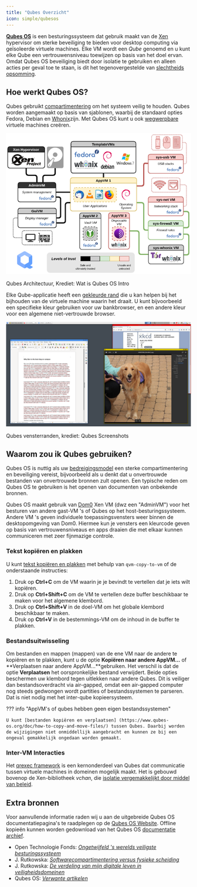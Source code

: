 ```yaml
---
title: "Qubes Overzicht"
icon: simple/qubesos
---
```


[**Qubes OS**](../desktop.md#qubes-os) is een besturingssysteem dat gebruik maakt van de [Xen](https://en.wikipedia.org/wiki/Xen) hypervisor om sterke beveiliging te bieden voor desktop computing via geïsoleerde virtuele machines. Elke VM wordt een *Qube* genoemd en u kunt elke Qube een vertrouwensniveau toewijzen op basis van het doel ervan. Omdat Qubes OS beveiliging biedt door isolatie te gebruiken en alleen acties per geval toe te staan, is dit het tegenovergestelde van [slechtheids opsomming](https://www.ranum.com/security/computer_security/editorials/dumb/).

## Hoe werkt Qubes OS?

Qubes gebruikt [compartimentering](https://www.qubes-os.org/intro/) om het systeem veilig te houden. Qubes worden aangemaakt op basis van sjablonen, waarbij de standaard opties Fedora, Debian en [Whonix](../desktop.md#whonix)zijn. Met Qubes OS kunt u ook [wegwerpbare](https://www.qubes-os.org/doc/how-to-use-disposables/) virtuele machines creëren.

![Qubes architectuur](../assets/img/qubes/qubes-trust-level-architecture.png)
<figcaption>Qubes Architectuur, Krediet: Wat is Qubes OS Intro</figcaption>

Elke Qube-applicatie heeft een [gekleurde rand](https://www.qubes-os.org/screenshots/) die u kan helpen bij het bijhouden van de virtuele machine waarin het draait. U kunt bijvoorbeeld een specifieke kleur gebruiken voor uw bankbrowser, en een andere kleur voor een algemene niet-vertrouwde browser.

![Gekleurde rand](../assets/img/qubes/r4.0-xfce-three-domains-at-work.png)
<figcaption>Qubes vensterranden, krediet: Qubes Screenshots</figcaption>

## Waarom zou ik Qubes gebruiken?

Qubes OS is nuttig als uw [bedreigingsmodel](../basics/threat-modeling.md) een sterke compartimentering en beveiliging vereist, bijvoorbeeld als u denkt dat u onvertrouwde bestanden van onvertrouwde bronnen zult openen. Een typische reden om Qubes OS te gebruiken is het openen van documenten van onbekende bronnen.

Qubes OS maakt gebruik van [Dom0](https://wiki.xenproject.org/wiki/Dom0) Xen VM (dwz een "AdminVM") voor het besturen van andere gast-VM 's of Qubes op het host-besturingssysteem. Andere VM 's geven individuele toepassingsvensters weer binnen de desktopomgeving van Dom0. Hiermee kun je vensters een kleurcode geven op basis van vertrouwensniveaus en apps draaien die met elkaar kunnen communiceren met zeer fijnmazige controle.

### Tekst kopiëren en plakken

U kunt [tekst kopiëren en plakken](https://www.qubes-os.org/doc/how-to-copy-and-paste-text/) met behulp van `qvm-copy-to-vm` of de onderstaande instructies:

1. Druk op **Ctrl+C** om de VM waarin je je bevindt te vertellen dat je iets wilt kopiëren.
2. Druk op **Ctrl+Shift+C** om de VM te vertellen deze buffer beschikbaar te maken voor het algemene klembord.
3. Druk op **Ctrl+Shift+V** in de doel-VM om het globale klembord beschikbaar te maken.
4. Druk op **Ctrl+V** in de bestemmings-VM om de inhoud in de buffer te plakken.

### Bestandsuitwisseling

Om bestanden en mappen (mappen) van de ene VM naar de andere te kopiëren en te plakken, kunt u de optie **Kopiëren naar andere AppVM...** of **Verplaatsen naar andere AppVM...**gebruiken. Het verschil is dat de optie **Verplaatsen** het oorspronkelijke bestand verwijdert. Beide opties beschermen uw klembord tegen uitlekken naar andere Qubes. Dit is veiliger dan bestandsoverdracht via air-gapped, omdat een air-gapped computer nog steeds gedwongen wordt partities of bestandssystemen te parseren. Dat is niet nodig met het inter-qube kopieersysteem.

??? info "AppVM's of qubes hebben geen eigen bestandssystemen"

    U kunt [bestanden kopiëren en verplaatsen] (https://www.qubes-os.org/doc/how-to-copy-and-move-files/) tussen Qubes. Daarbij worden de wijzigingen niet onmiddellijk aangebracht en kunnen ze bij een ongeval gemakkelijk ongedaan worden gemaakt.

### Inter-VM Interacties

Het [qrexec framework](https://www.qubes-os.org/doc/qrexec/) is een kernonderdeel van Qubes dat communicatie tussen virtuele machines in domeinen mogelijk maakt. Het is gebouwd bovenop de Xen-bibliotheek *vchan*, die [isolatie vergemakkelijkt door middel van beleid](https://www.qubes-os.org/news/2020/06/22/new-qrexec-policy-system/).

## Extra bronnen

Voor aanvullende informatie raden wij u aan de uitgebreide Qubes OS documentatiepagina's te raadplegen op de [Qubes OS Website](https://www.qubes-os.org/doc/). Offline kopieën kunnen worden gedownload van het Qubes OS [documentatie archief](https://github.com/QubesOS/qubes-doc).

- Open Technologie Fonds: [*Ongetwijfeld 's werelds veiligste besturingssysteem*](https://www.opentech.fund/news/qubes-os-arguably-the-worlds-most-secure-operating-system-motherboard/)
- J. Rutkowska: [*Softwarecompartimentering versus fysieke scheiding*](https://invisiblethingslab.com/resources/2014/Software_compartmentalization_vs_physical_separation.pdf)
- J. Rutkowska: [*De verdeling van mijn digitale leven in veiligheidsdomeinen*](https://blog.invisiblethings.org/2011/03/13/partitioning-my-digital-life-into.html)
- Qubes OS: [*Verwante artikelen*](https://www.qubes-os.org/news/categories/#articles)
